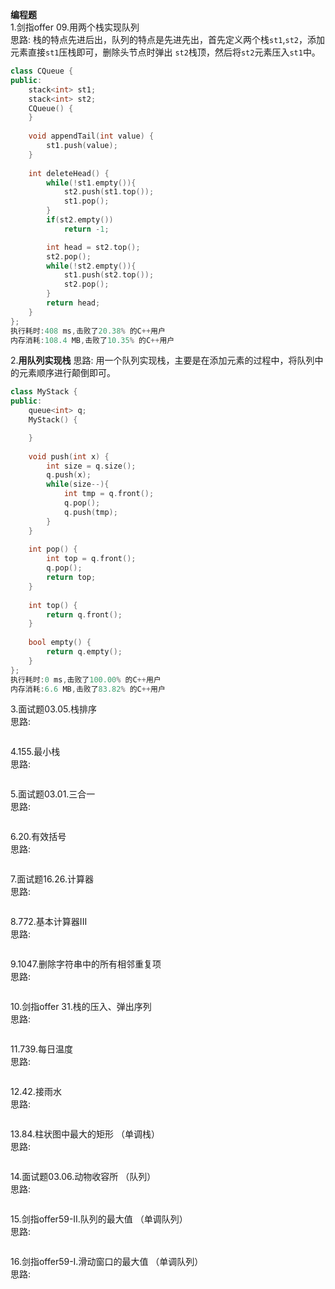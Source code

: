 **编程题**   
1.剑指offer 09.用两个栈实现队列     
思路: 栈的特点先进后出，队列的特点是先进先出，首先定义两个栈`st1`,`st2`，添加元素直接`st1`压栈即可，删除头节点时弹出
`st2`栈顶，然后将`st2`元素压入`st1`中。
```c++
class CQueue {
public:
    stack<int> st1;
    stack<int> st2;
    CQueue() {
    }
    
    void appendTail(int value) {
        st1.push(value);
    }
    
    int deleteHead() {
        while(!st1.empty()){
            st2.push(st1.top());
            st1.pop();
        }
        if(st2.empty())
            return -1;

        int head = st2.top();
        st2.pop();
        while(!st2.empty()){
            st1.push(st2.top());
            st2.pop();
        }
        return head;
    }
};
执行耗时:408 ms,击败了20.38% 的C++用户  
内存消耗:108.4 MB,击败了10.35% 的C++用户
```

2.**用队列实现栈**
思路: 用一个队列实现栈，主要是在添加元素的过程中，将队列中的元素顺序进行颠倒即可。   
```c++
class MyStack {
public:
    queue<int> q;
    MyStack() {

    }
    
    void push(int x) {
        int size = q.size();
        q.push(x);
        while(size--){
            int tmp = q.front();
            q.pop();
            q.push(tmp);
        }
    }
    
    int pop() {
        int top = q.front();
        q.pop();
        return top;
    }
    
    int top() {
        return q.front();
    }
    
    bool empty() {
        return q.empty();
    }
};
执行耗时:0 ms,击败了100.00% 的C++用户  
内存消耗:6.6 MB,击败了83.82% 的C++用户
```

3.面试题03.05.栈排序          
思路:
```c++


```

4.155.最小栈     
思路:
```c++


```

5.面试题03.01.三合一    
思路:
```c++


```

6.20.有效括号  
思路:
```c++


```

7.面试题16.26.计算器     
思路:
```c++


```

8.772.基本计算器III   
思路:
```c++


```

9.1047.删除字符串中的所有相邻重复项      
思路:
```c++


```

10.剑指offer 31.栈的压入、弹出序列   
思路:
```c++


```

11.739.每日温度  
思路:
```c++


```

12.42.接雨水  
思路:
```c++


```

13.84.柱状图中最大的矩形 （单调栈）  
思路:
```c++


```

14.面试题03.06.动物收容所 （队列）  
思路:
```c++


```

15.剑指offer59-II.队列的最大值 （单调队列）   
思路:
```c++


```

16.剑指offer59-I.滑动窗口的最大值 （单调队列）  
思路:
```c++


```


